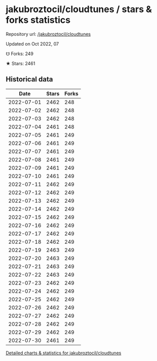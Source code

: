 # jakubroztocil/cloudtunes / stars & forks statistics

Repository url: [/jakubroztocil/cloudtunes](https://github.com/jakubroztocil/cloudtunes)

Updated on Oct 2022, 07

☋ Forks: 249

★ Stars: 2461

## Historical data
| Date | Stars | Forks |
|------|-------|-------|
| 2022-07-01 | 2462 | 248 | 
| 2022-07-02 | 2462 | 248 | 
| 2022-07-03 | 2462 | 248 | 
| 2022-07-04 | 2461 | 248 | 
| 2022-07-05 | 2461 | 249 | 
| 2022-07-06 | 2461 | 249 | 
| 2022-07-07 | 2461 | 249 | 
| 2022-07-08 | 2461 | 249 | 
| 2022-07-09 | 2461 | 249 | 
| 2022-07-10 | 2461 | 249 | 
| 2022-07-11 | 2462 | 249 | 
| 2022-07-12 | 2462 | 249 | 
| 2022-07-13 | 2462 | 249 | 
| 2022-07-14 | 2462 | 249 | 
| 2022-07-15 | 2462 | 249 | 
| 2022-07-16 | 2462 | 249 | 
| 2022-07-17 | 2462 | 249 | 
| 2022-07-18 | 2462 | 249 | 
| 2022-07-19 | 2463 | 249 | 
| 2022-07-20 | 2463 | 249 | 
| 2022-07-21 | 2463 | 249 | 
| 2022-07-22 | 2463 | 249 | 
| 2022-07-23 | 2462 | 249 | 
| 2022-07-24 | 2462 | 249 | 
| 2022-07-25 | 2462 | 249 | 
| 2022-07-26 | 2462 | 249 | 
| 2022-07-27 | 2462 | 249 | 
| 2022-07-28 | 2462 | 249 | 
| 2022-07-29 | 2462 | 249 | 
| 2022-07-30 | 2461 | 249 | 


[Detailed charts & statistics for jakubroztocil/cloudtunes](https://reviewgithub.com/rep/jakubroztocil/cloudtunes)
